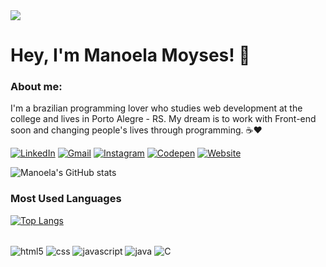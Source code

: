 <div>
  <img style="display=block; margin=auto" align="center" src="https://i.imgur.com/obZ0HuH.png">
</div>

# Hey, I'm Manoela Moyses! 👋

### About me:
I'm a brazilian programming lover who studies web development at the college and lives in Porto Alegre - RS. My dream is to work with Front-end soon and changing people's lives through programming. ☕❤️

[![LinkedIn](https://img.shields.io/badge/LinkedIn-0077B5?style=for-the-badge&logo=linkedin&logoColor=white)](https://www.linkedin.com/in/manoelamoyses/)
[![Gmail](https://img.shields.io/badge/Gmail-D14836?style=for-the-badge&logo=gmail&logoColor=white)](mailto:manoela.moyses0205@gmail.com)
[![Instagram](https://img.shields.io/badge/Instagram-E4405F?style=for-the-badge&logo=instagram&logoColor=white)](https://www.instagram.com/manoela_moyses)
[![Codepen](https://img.shields.io/badge/Codepen-000000?style=for-the-badge&logo=codepen&logoColor=white)](https://codepen.io/manoela-moyses)
[![Website](https://img.shields.io/website?label=manoelamoyses.net&style=for-the-badge&url=https://manoelamoyses.net/)](https://manoelamoyses.net)

![Manoela's GitHub stats](https://github-readme-stats.vercel.app/api?username=manoela-moyses&show_icons=true&theme=cobalt)

### Most Used Languages

[![Top Langs](https://github-readme-stats.vercel.app/api/top-langs/?username=manoela-moyses&layout=compact)](https://github.com/anuraghazra/github-readme-stats)

<div style="display: inline_block"><br>
  <img align="center" alt="html5" src="https://img.shields.io/badge/HTML5-E34F26?style=for-the-badge&logo=html5&logoColor=white">
  <img align="center" alt="css" src="https://img.shields.io/badge/CSS3-1572B6?style=for-the-badge&logo=css3&logoColor=white">
  <img align="center" alt="javascript" src="https://img.shields.io/badge/JavaScript-F7DF1E?style=for-the-badge&logo=javascript&logoColor=black">
  <img align="center" alt="java" src="https://img.shields.io/badge/Java-ED8B00?style=for-the-badge&logo=java&logoColor=white">
  <img align="center" alt="C" src="https://img.shields.io/badge/C-00599C?style=for-the-badge&logo=c&logoColor=white">
</div>
